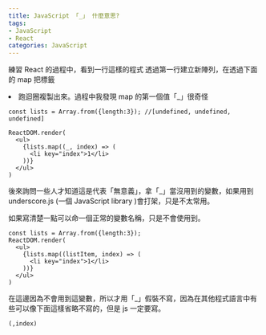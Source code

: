 ```yaml
---
title: JavaScript 「_」 什麼意思?
tags: 
- JavaScript
- React
categories: JavaScript
---
```

練習 React 的過程中，看到一行這樣的程式
透過第一行建立新陣列，在透過下面的 map 把標籤<li>跑迴圈複製出來。過程中我發現 map 的第一個值「_」很奇怪
```
const lists = Array.from({length:3}); //[undefined, undefined, undefined]

ReactDOM.render(
  <ul>
    {lists.map((_, index) => (
      <li key="index">1</li>
    ))}
  </ul>
)

```

後來詢問一些人才知道這是代表「無意義」，拿「_」當沒用到的變數，如果用到 underscore.js (一個 JavaScript library )會打架，只是不太常用。

如果寫清楚一點可以命一個正常的變數名稱，只是不會使用到。
```
const lists = Array.from({length:3});
ReactDOM.render(
  <ul>
    {lists.map((listItem, index) => (
      <li key="index">1</li>
    ))}
  </ul>
)
```

在這邊因為不會用到這變數，所以才用「_」假裝不寫，因為在其他程式語言中有些可以像下面這樣省略不寫的，但是 js 一定要寫。
```
(,index)
```